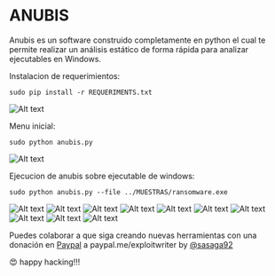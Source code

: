 # ANUBIS

Anubis es un software construido completamente en python el cual te permite realizar un análisis estático de forma rápida para analizar ejecutables en Windows. 

Instalacion de requerimientos:
```
sudo pip install -r REQUERIMENTS.txt
```

![Alt text](galeria/install_reque.png "Instalacion de requerimientos")

Menu inicial:
```
sudo python anubis.py
```

![Alt text](galeria/menu.png "Menu Inicial")

Ejecucion de anubis sobre ejecutable de windows:
```
sudo python anubis.py --file ../MUESTRAS/ransomware.exe
```

![Alt text](galeria/analis_1.png "Analisis 1")
![Alt text](galeria/analis_2.png "Analisis 2")
![Alt text](galeria/analis_3.png "Analisis 3")
![Alt text](galeria/analis_4.png "Analisis 4")
![Alt text](galeria/analis_5.png "Analisis 5")
![Alt text](galeria/analis_6.png "Analisis 6")
![Alt text](galeria/analis_7.png "Analisis 7")
![Alt text](galeria/analis_8.png "Analisis 8")
![Alt text](galeria/analis_9.png "Analisis 9")
![Alt text](galeria/analis_10.png "Analisis 10")

Puedes colaborar a que siga creando nuevas herramientas con una donación en [Paypal](https://www.paypal.com) a paypal.me/exploitwriter
by [@sasaga92](https://twitter.com/sasaga92)


:heart_eyes: happy hacking!!!